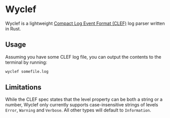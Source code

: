 # Wyclef

Wyclef is a lightweight [Compact Log Event Format (CLEF)](https://clef-json.org/) log parser written in Rust.

## Usage

Assuming you have some CLEF log file, you can output the contents to the terminal by running:
```bash
wyclef somefile.log
```

## Limitations

While the CLEF spec states that the level property can be both a string or a number, Wyclef only currently supports case-insensitive strings of levels `Error`, `Warning` and `Verbose`. All other types will default to `Information`.
